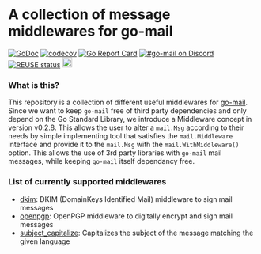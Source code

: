 <!--
SPDX-FileCopyrightText: 2022 Winni Neessen <winni@neessen.dev>

SPDX-License-Identifier: CC0-1.0
-->

# A collection of message middlewares for go-mail
[![GoDoc](https://godoc.org/github.com/wneessen/go-mail-middleware?status.svg)](https://pkg.go.dev/github.com/wneessen/go-mail-middleware)
[![codecov](https://codecov.io/gh/wneessen/go-mail-middleware/branch/main/graph/badge.svg?token=1XC87Z6QX4)](https://codecov.io/gh/wneessen/go-mail-middleware)
[![Go Report Card](https://goreportcard.com/badge/github.com/wneessen/go-mail-middleware)](https://goreportcard.com/report/github.com/wneessen/go-mail-middleware)
[![#go-mail on Discord](https://img.shields.io/badge/Discord-%23gomail-blue.svg)](https://discord.gg/zSUeBrsFPB)
[![REUSE status](https://api.reuse.software/badge/github.com/wneessen/go-mail-middleware)](https://api.reuse.software/info/github.com/wneessen/go-mail-middleware)
<a href="https://ko-fi.com/D1D24V9IX"><img src="https://uploads-ssl.webflow.com/5c14e387dab576fe667689cf/5cbed8a4ae2b88347c06c923_BuyMeACoffee_blue.png" height="20" alt="buy ma a coffee"></a>

### What is this?

This repository is a collection of different useful middlewares for [go-mail](https://github.com/wneessen/go-mail). 
Since we want to keep `go-mail` free of third party dependencies and only depend on the Go Standard Library, we 
introduce a Middleware concept in version v0.2.8. This allows the user to alter a `mail.Msg` according to their 
needs by simple implementing tool that satisfies the `mail.Middleware` interface and provide it to the `mail.Msg`
with the `mail.WithMiddleware()` option. This allows the use of 3rd party libraries with `go-mail` mail messages, 
while keeping `go-mail` itself dependancy free.

### List of currently supported middlewares

* [dkim](dkim): DKIM (DomainKeys Identified Mail) middleware to sign mail messages
* [openpgp](openpgp): OpenPGP middleware to digitally encrypt and sign mail messages
* [subject_capitalize](subject_capitalize): Capitalizes the subject of the message matching the given language
